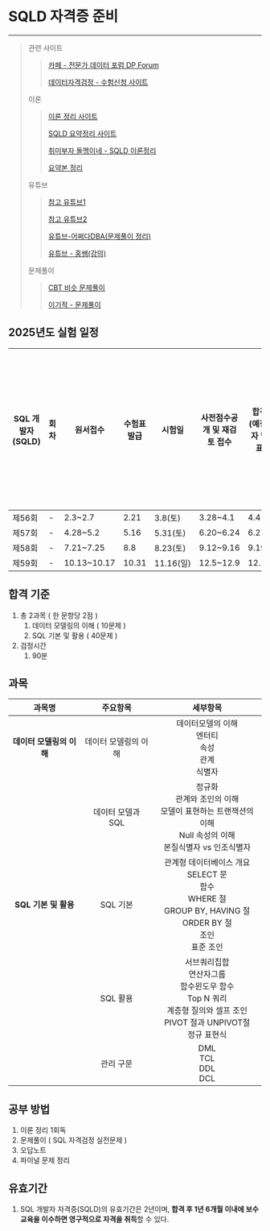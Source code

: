 # SQLD 자격증 준비 

---

>관련 사이트
>
>>  [카페 - 전문가 데이터 포럼 DP Forum](https://cafe.naver.com/sqlpd/13374)
>>
>> [데이터자격검정 - 수험신청 사이트](https://www.dataq.or.kr/www/sub/a_04.do)
>
>이론
>
>> [이론 정리 사이트](https://yurimac.tistory.com/40)
>>
>> [SQLD 요약정리 사이트](https://sy-log.tistory.com/entry/SQLD-%EC%9A%94%EC%95%BD-%EC%A0%95%EB%A6%AC-%EB%A7%81%ED%81%AC-%EB%AA%A8%EC%9D%8C-%ED%82%A4%EC%9B%8C%EB%93%9C-%EB%AA%A8%EC%9D%8C)
>>
>> [취미부자 돌멩이네 - SQLD 이론정리](https://m.blog.naver.com/ekf1121_/223481107906)
>>
>> [요약본 정리](https://yeees.tistory.com/227)
>
>유튜브
>
>> [참고 유튜브1](https://www.youtube.com/shorts/sGfHF_BzRgw)
>>
>> [참고 유튜브2](https://www.youtube.com/watch?v=SoZOTt7UZI4&t=137s)
>>
>> [유튜브-어쩌다DBA(문제풀이 정리)](https://www.youtube.com/@opportunelydba/videos)
>>
>> [유튜브 - 홍쌤(강의)](https://www.youtube.com/@hdatalab/videos)
>
>문제풀이
>
>> [CBT 비슷 문제풀이](https://quizeey.com/sqlp-developer)
>>
>> [이기적 - 문제풀이](https://cbt.youngjin.com/exam/index.php?no=73)

## 2025년도 실험 일정

| SQL 개발자 (SQLD) | 회차 | 원서접수    | 수험표발급 | 시험일    | 사전점수공개 및 재검토 접수 | 합격(예정)자 발표 | 응시자격 서류제출 (합격자 결정) |
| ----------------- | ---- | ----------- | ---------- | --------- | --------------------------- | ----------------- | ------------------------------- |
| 제56회            | -    | 2.3~2.7     | 2.21       | 3.8(토)   | 3.28~4.1                    | 4.4               | -                               |
| 제57회            | -    | 4.28~5.2    | 5.16       | 5.31(토)  | 6.20~6.24                   | 6.27              | -                               |
| 제58회            | -    | 7.21~7.25   | 8.8        | 8.23(토)  | 9.12~9.16                   | 9.19              | -                               |
| 제59회            | -    | 10.13~10.17 | 10.31      | 11.16(일) | 12.5~12.9                   | 12.12             | -                               |

## 합격 기준

1. 총 2과목 ( 한 문항당 2점 )
   1. 데이터 모델링의 이해 ( 10문제 )
   2. SQL 기본 및 활용 ( 40문제  )
2. 검정시간
   1. 90분

## 과목

|          과목명          |       주요항목       |                           세부항목                           |
| :----------------------: | :------------------: | :----------------------------------------------------------: |
| **데이터 모델링의 이해** | 데이터 모델링의 이해 | 데이터모델의 이해<br />엔터티<br />속성<br />관계<br />식별자 |
|                          |  데이터 모델과 SQL   | 정규화<br />관계와 조인의 이해<br />모델이 표현하는 트랜잭션의 이해<br />Null 속성의 이해<br />본질식별자 vs 인조식별자 |
|   **SQL 기본 및 활용**   |       SQL 기본       | 관계형 데이터베이스 개요<br />SELECT 문<br />함수<br />WHERE 절<br />GROUP BY, HAVING 절<br />ORDER BY 절<br />조인<br />표준 조인 |
|                          |       SQL 활용       | 서브쿼리집합<br /> 연산자그룹<br /> 함수윈도우 함수<br />Top N 쿼리<br />계층형 질의와 셀프 조인<br />PIVOT 절과 UNPIVOT절<br />정규 표현식 |
|                          |      관리 구문       |                DML<br />TCL<br />DDL<br />DCL                |

## 공부 방법

1. 이론 정리 1회독
2. 문제풀이 ( SQL 자격검정 실전문제 )  
3. 오답노트 
4. 파이널 문제 정리 

## 유효기간

1. SQL 개발자 자격증(SQLD)의 유효기간은 2년이며, **합격 후 1년 6개월 이내에 보수교육을 이수하면 영구적으로 자격을 취득**할 수 있다. 